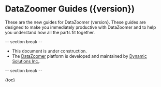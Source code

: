 
DataZoomer Guides ({version})
====

These are the new guides for DataZoomer {version}.  These guides are designed to
make you immediately productive with DataZoomer and to help you understand how
all the parts fit together.

-- section break --

<ul>
  <li>
    <div class="infobox bg-warning">
        This document is under construction.
    </div>
  </li>
  <li>
     <div class="infobox bg-success">
     The <a href="http://www.datazoomer.com">DataZoomer</a> platform is developed and
     maintained by <a href="https://www.dynamic-solutions.com">Dynamic
     Solutions Inc.</a>.
     </div>
  </li>
</ul>

-- section break --

{toc}

